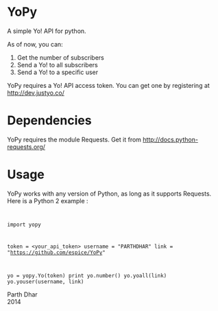YoPy
====

A simple Yo! API for python.

As of now, you can:
<ol>
	<li>Get the number of subscribers</li>
	<li>Send a Yo! to all subscribers</li>
	<li>Send a Yo! to a specific user</li>
</ol>

YoPy requires a Yo! API access token. You can get one by registering at http://dev.justyo.co/

Dependencies
============
YoPy requires the module Requests. Get it from http://docs.python-requests.org/

Usage
=====
YoPy works with any version of Python, as long as it supports Requests.<br/>
Here is a Python 2 example :
<code>

import yopy

token = <your_api_token>
username = "PARTHDHAR"
link = "https://github.com/espice/YoPy"

yo = yopy.Yo(token)
print yo.number()
yo.yoall(link)
yo.youser(username, link)
</code>

Parth Dhar<br/>
2014